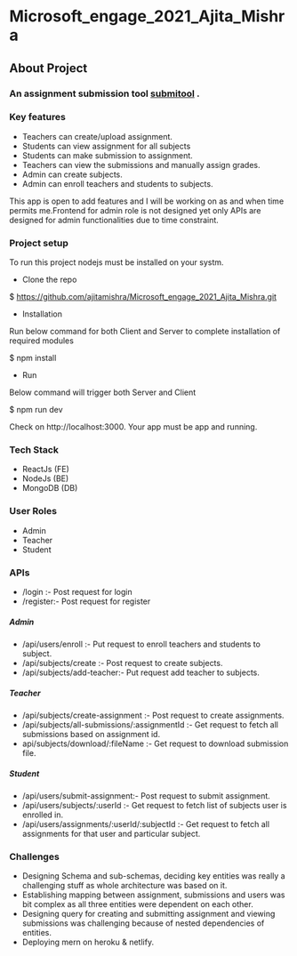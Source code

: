 # Microsoft_engage_2021_Ajita_Mishra

## About Project

### An assignment submission tool [submitool](https://submitool.netlify.app/) .

### Key features

- Teachers can create/upload assignment.
- Students can view assignment for all subjects
- Students can make submission to assignment.
- Teachers can view the submissions and manually assign grades. 
-  Admin can create subjects.
-  Admin can enroll teachers and students to subjects.

This app is open to add features and I will be working on as and when time 
permits me.Frontend for admin role is not designed yet only APIs are designed for admin functionalities due to time constraint.

### Project setup

To run this project nodejs must be installed on your systm.


- Clone the repo 

$ https://github.com/ajitamishra/Microsoft_engage_2021_Ajita_Mishra.git

- Installation 

Run below command for both Client and Server to complete installation of required modules

$ npm install

- Run

Below command will trigger both Server and Client

$ npm run dev

Check on http://localhost:3000. Your app must be app and running.

### Tech Stack

- ReactJs (FE)
- NodeJs  (BE)
- MongoDB (DB)


### User Roles

- Admin
- Teacher
- Student

### APIs

- /login :- Post request for login
- /register:- Post request for register

##### Admin

- /api/users/enroll :- Put request to enroll teachers and students to subject.
- /api/subjects/create :- Post request to create subjects.
- /api/subjects/add-teacher:- Put request add teacher to subjects.

##### Teacher

- /api/subjects/create-assignment :- Post request to create assignments.
- /api/subjects/all-submissions/:assignmentId :- Get request to fetch all submissions based on assignment id.
- api/subjects/download/:fileName :- Get request to download submission file.

##### Student

- /api/users/submit-assignment:- Post request to submit assignment.
- /api/users/subjects/:userId :- Get request to fetch list of subjects user is enrolled in.
- /api/users/assignments/:userId/:subjectId :- Get request to fetch all assignments for that user and particular subject.


### Challenges

- Designing Schema and sub-schemas, deciding key entities was really a challenging stuff as whole architecture was based on it.
- Establishing mapping between assignment, submissions and users was bit complex as all three entities were dependent on each other.
- Designing query for creating and submitting assignment and viewing submissions was challenging because of nested dependencies of entities.
- Deploying mern on heroku & netlify.


